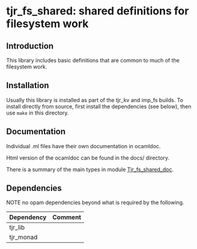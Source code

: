 # tjr_fs_shared: shared definitions for filesystem work

## Introduction

This library includes basic definitions that are common to much of the filesystem work.

## Installation

Usually this library is installed as part of the tjr_kv and imp_fs builds. To install directly from source, first install the dependencies (see below), then use `make` in this directory.

## Documentation

Individual .ml files have their own documentation in ocamldoc.

Html version of the ocamldoc can be found in the docs/ directory.

There is a summary of the main types in module [Tjr_fs_shared_doc](docs/tjr_fs_shared/Tjr_fs_shared__Tjr_fs_shared_doc/index.html).

## Dependencies

NOTE no opam dependencies beyond what is required by the following.

| Dependency | Comment |
| ---------- | ------- |
| tjr_lib    |         |
| tjr_monad  |         |


